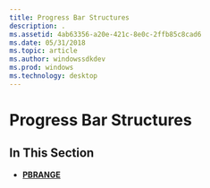 ```yaml
---
title: Progress Bar Structures
description: .
ms.assetid: 4ab63356-a20e-421c-8e0c-2ffb85c8cad6
ms.date: 05/31/2018
ms.topic: article
ms.author: windowssdkdev
ms.prod: windows
ms.technology: desktop
---
```


# Progress Bar Structures

## In This Section

-   [**PBRANGE**](/windows/win32/Commctrl/ns-commctrl-pbrange?branch=master)

 

 




